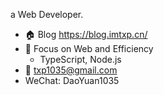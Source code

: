 a Web Developer.

- 🏠 Blog https://blog.imtxp.cn/
- 🚀 Focus on Web and Efficiency
  - TypeScript, Node.js
- 📧 txp1035@gmail.com
- WeChat: DaoYuan1035
<!-- 
 | <img align="center" src="https://github-readme-stats.vercel.app/api?username=txp1035&show_icons=true&include_all_commits=true&theme=default&hide_border=true&count_private=true" alt="Anurag's github stats" />| <img align="center" src="https://github-readme-stats.vercel.app/api/top-langs/?username=txp1035&layout=compact&theme=default&hide_border=true&hide=html" /> |
| ------------- | ------------- |

-->
